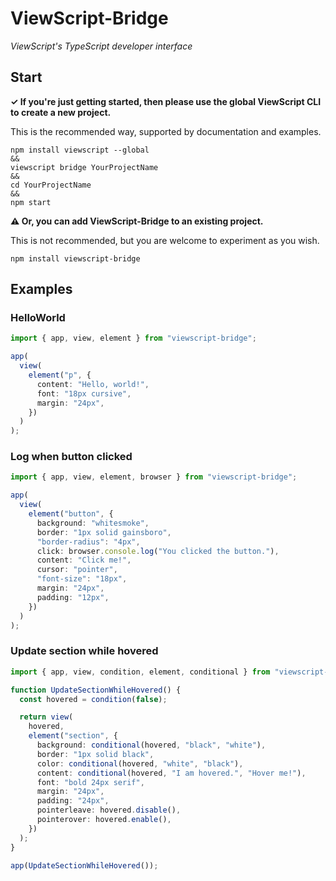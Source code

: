 # ViewScript-Bridge

_ViewScript's TypeScript developer interface_

## Start

**✓ If you're just getting started, then please use the global ViewScript CLI to create a new project.**

This is the recommended way, supported by documentation and examples.

```
npm install viewscript --global
&&
viewscript bridge YourProjectName
&&
cd YourProjectName
&&
npm start
```

**⚠️ Or, you can add ViewScript-Bridge to an existing project.**

This is not recommended, but you are welcome to experiment as you wish.

```
npm install viewscript-bridge
```

## Examples

### HelloWorld

```ts
import { app, view, element } from "viewscript-bridge";

app(
  view(
    element("p", {
      content: "Hello, world!",
      font: "18px cursive",
      margin: "24px",
    })
  )
);
```

### Log when button clicked

```ts
import { app, view, element, browser } from "viewscript-bridge";

app(
  view(
    element("button", {
      background: "whitesmoke",
      border: "1px solid gainsboro",
      "border-radius": "4px",
      click: browser.console.log("You clicked the button."),
      content: "Click me!",
      cursor: "pointer",
      "font-size": "18px",
      margin: "24px",
      padding: "12px",
    })
  )
);
```

### Update section while hovered

```ts
import { app, view, condition, element, conditional } from "viewscript-bridge";

function UpdateSectionWhileHovered() {
  const hovered = condition(false);

  return view(
    hovered,
    element("section", {
      background: conditional(hovered, "black", "white"),
      border: "1px solid black",
      color: conditional(hovered, "white", "black"),
      content: conditional(hovered, "I am hovered.", "Hover me!"),
      font: "bold 24px serif",
      margin: "24px",
      padding: "24px",
      pointerleave: hovered.disable(),
      pointerover: hovered.enable(),
    })
  );
}

app(UpdateSectionWhileHovered());
```
